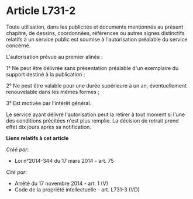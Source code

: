# Article L731-2

Toute utilisation, dans les publicités et documents mentionnés au présent chapitre, de dessins, coordonnées, références ou
autres signes distinctifs relatifs à un service public est soumise à l'autorisation préalable du service concerné.

L'autorisation prévue au premier alinéa :

1° Ne peut être délivrée sans présentation préalable d'un exemplaire du support destiné à la publication ;

2° Ne peut être valable pour une durée supérieure à un an, éventuellement renouvelable dans les mêmes formes ;

3° Est motivée par l'intérêt général.

Le service ayant délivré l'autorisation peut la retirer à tout moment si l'une des conditions précitées n'est plus remplie.
La décision de retrait prend effet dix jours après sa notification.

**Liens relatifs à cet article**

_Créé par_:

  - Loi n°2014-344 du 17 mars 2014 - art. 75

_Cité par_:

  - Arrêté du 17 novembre 2014 - art. 1 (V)
  - Code de la propriété intellectuelle - art. L731-3 (VD)

